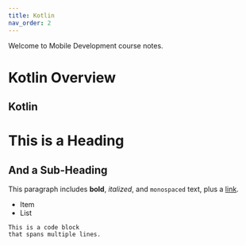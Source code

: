 ```yaml
---
title: Kotlin
nav_order: 2
---
```


Welcome to Mobile Development course notes.
# Kotlin Overview

## Kotlin

# This is a Heading

## And a Sub-Heading

This paragraph includes **bold**, _italized_, and `monospaced` text, plus a [link](http://stungeye.com).

- Item
- List

```
This is a code block
that spans multiple lines.
```

